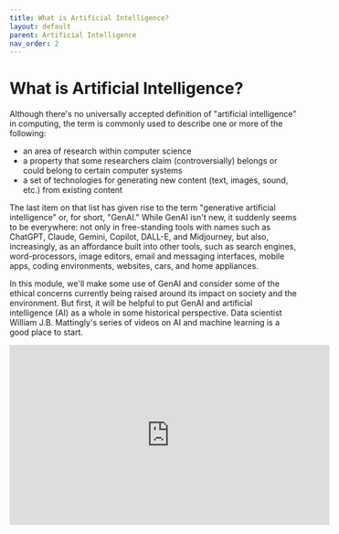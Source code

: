 ```yaml
---
title: What is Artificial Intelligence?
layout: default
parent: Artificial Intelligence
nav_order: 2
---
```


# What is Artificial Intelligence?

Although there's no universally accepted definition of "artificial intelligence" in computing, the term is commonly used to describe one or more of the following:

- an area of research within computer science
- a property that some researchers claim (controversially) belongs or could belong to certain computer systems
- a set of technologies for generating new content (text, images, sound, etc.) from existing content

The last item on that list has given rise to the term "generative artificial intelligence" or, for short, "GenAI." While GenAI isn't new, it suddenly seems to be everywhere: not only in free-standing tools with names such as ChatGPT, Claude, Gemini, Copilot, DALL-E, and Midjourney, but also, increasingly, as an affordance built into other tools, such as search engines, word-processors, image editors, email and messaging interfaces, mobile apps, coding environments, websites, cars, and home appliances.

In this module, we'll make some use of GenAI and consider some of the ethical concerns currently being raised around its impact on society and the environment. But first, it will be helpful to put GenAI and artificial intelligence (AI) as a whole in some historical perspective. Data scientist William J.B. Mattingly's series of videos on AI and machine learning is a good place to start.

<iframe width="560" height="315" src="https://www.youtube.com/embed/G6cW5JybUPU?si=Ky9-pDmMc_9zqtmv" title="YouTube video player" frameborder="0" allow="accelerometer; autoplay; clipboard-write; encrypted-media; gyroscope; picture-in-picture; web-share" referrerpolicy="strict-origin-when-cross-origin" allowfullscreen></iframe>